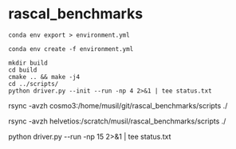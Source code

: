 # rascal_benchmarks



```
conda env export > environment.yml
```

```
conda env create -f environment.yml
```

```
mkdir build
cd build
cmake .. && make -j4
cd ../scripts/
python driver.py --init --run -np 4 2>&1 | tee status.txt
```

rsync -avzh cosmo3:/home/musil/git/rascal_benchmarks/scripts ./

rsync -avzh helvetios:/scratch/musil/rascal_benchmarks/scripts ./

python driver.py --run -np 15 2>&1 | tee status.txt
